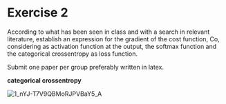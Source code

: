 <h1> Exercise 2</h1>

According to what has been seen in class and with a search in relevant literature, establish an expression for the gradient of the cost function, Co, considering as activation function at the output, the softmax function and the categorical crossentropy as loss function. 

Submit one paper per group preferably written in latex.

**categorical crossentropy**

![1_nYJ-T7V9QBMoRJPVBaY5_A](https://user-images.githubusercontent.com/86980802/133165638-4d7e3c4a-f20b-4c6c-bfdc-c2d45d705feb.png)
